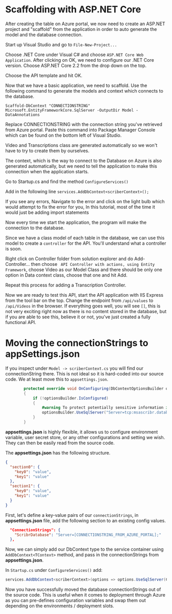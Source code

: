 # Scaffolding with ASP.NET Core
After creating the table on Azure portal, we now need to create an ASP.NET project and "scaffold" from the application in order to auto generate the model and the database connection.

Start up Visual Studio and go to `File-New-Project...`

Choose .NET Core under Visual C# and choose `ASP.NET Core Web Application`. After clicking on OK, we need to configure our .NET Core version. Choose ASP.NET Core 2.2 from the drop down on the top. 

Choose the API template and hit OK.

Now that we have a basic application, we need to scaffold. Use the following command to generate the models and context which connects to the database.

```
Scaffold-DbContext "CONNECTIONSTRING" Microsoft.EntityFrameworkCore.SqlServer -OutputDir Model -DataAnnotations
```

Replace CONNECTIONSTRING with the connection string you've retrieved from Azure portal. Paste this command into Package Manager Console which can be found on the bottom left of Visual Studio.

Video and Transcriptions class are generated automatically so we won't have to try to create them by ourselves. 

The context, which is the way to connect to the Database on Azure is also generated automatically, but we need to tell the application to make this connection when the application starts.

Go to Startup.cs and find the method ``ConfigureServices()``

Add in the following line
`
services.AddDbContext<scriberContext>();
`

If you see any errors, Navigate to the error and click on the light bulb which would attempt to fix the error for you, In this tutorial, most of the time it would just be adding import statements

Now every time we start the application, the program will make the connection to the database.

Since we have a class model of each table in the database, we can use this model to create a `controller` for the API. You'll understand what a controller is soon.

Right click on Controller folder from solution explorer and do Add-Controller... then choose ` API Controller with actions, using Entity Framework`, choose Video as our Model Class and there should be only one option in Data context class, choose that one and hit Add.

Repeat this process for adding a Transcription Controller.

Now we are ready to test this API, start the API application with IIS Express from the tool bar on the top. Change the endpoint from `/api/values` to `/api/Videos` in the browser. If everything goes well, you will see `[]`, this is not very exciting right now as there is no content stored in the database, but if you are able to see this, believe it or not, you've just created a fully functional API.

# Moving the connectionStrings to appSettings.json

If you inspect under ``Model -> scriberContext.cs`` you will find our connectionString there. This is not ideal so it is hard-coded into our source code. We at least move this to ``appsettings.json``.

```C#
        protected override void OnConfiguring(DbContextOptionsBuilder optionsBuilder)
        {
            if (!optionsBuilder.IsConfigured)
            {
                #warning To protect potentially sensitive information in your connection string, you should move it out of source code....
                optionsBuilder.UseSqlServer("Server=tcp:msascribr.database.windows.net,1433;Initial Catalog=scriber;Persist Security Info=False;User ID={username};Password={password}");
            }
        }
```

**appsettings.json** is highly flexible, it allows us to configure environment variable, user secret store, or any other configurations and setting we wish. They can then be easily read from the source code. 

The **appsettings.json** has the following structure.

```json
{
  "section0": {
    "key0": "value",
    "key1": "value"
  },
  "section1": {
    "key0": "value",
    "key1": "value"
  }
}
```

First, let's define a key-value pairs of our ``connectionStrings``, in **appsettings.json** file, add the following section to an existing config values.

```json
  "ConnectionStrings": {
    "ScribrDatabase": "Server=[CONNECTIONSTRING_FROM_AZURE_PORTAL];"
  },
```

Now, we can simply add our DbContext type to the service container using ``AddDbContext<TContext>`` method, and pass in the connectionStrings from **appsettings.json**. 

In ``Startup.cs`` under ``ConfigureServices()`` add:

```C#
services.AddDbContext<scriberContext>(options => options.UseSqlServer(Configuration.GetConnectionString("ScribrDatabase")));
```

Now you have successfully moved the database connectionStrings out of the source code. This is useful when it comes to deployment through Azure as you can pre-defines configuration variables and swap them out depending on the environments / deployment slots.  
